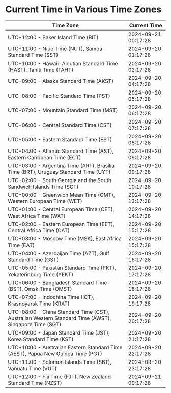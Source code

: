 # Current Time in Various Time Zones

| Time Zone | Current Time |
|-----------|--------------|
| UTC-12:00 - Baker Island Time (BIT) | 2024-09-21 00:17:28 |
| UTC-11:00 - Niue Time (NUT), Samoa Standard Time (SST) | 2024-09-20 01:17:28 |
| UTC-10:00 - Hawaii-Aleutian Standard Time (HAST), Tahiti Time (TAHT) | 2024-09-20 02:17:28 |
| UTC-09:00 - Alaska Standard Time (AKST) | 2024-09-20 04:17:28 |
| UTC-08:00 - Pacific Standard Time (PST) | 2024-09-20 05:17:28 |
| UTC-07:00 - Mountain Standard Time (MST) | 2024-09-20 06:17:28 |
| UTC-06:00 - Central Standard Time (CST) | 2024-09-20 07:17:28 |
| UTC-05:00 - Eastern Standard Time (EST) | 2024-09-20 08:17:28 |
| UTC-04:00 - Atlantic Standard Time (AST), Eastern Caribbean Time (ECT) | 2024-09-20 09:17:28 |
| UTC-03:00 - Argentina Time (ART), Brasília Time (BRT), Uruguay Standard Time (UYT) | 2024-09-20 09:17:28 |
| UTC-02:00 - South Georgia and the South Sandwich Islands Time (SGT) | 2024-09-20 10:17:28 |
| UTC±00:00 - Greenwich Mean Time (GMT), Western European Time (WET) | 2024-09-20 13:17:28 |
| UTC+01:00 - Central European Time (CET), West Africa Time (WAT) | 2024-09-20 14:17:28 |
| UTC+02:00 - Eastern European Time (EET), Central Africa Time (CAT) | 2024-09-20 15:17:28 |
| UTC+03:00 - Moscow Time (MSK), East Africa Time (EAT) | 2024-09-20 15:17:28 |
| UTC+04:00 - Azerbaijan Time (AZT), Gulf Standard Time (GST) | 2024-09-20 16:17:28 |
| UTC+05:00 - Pakistan Standard Time (PKT), Yekaterinburg Time (YEKT) | 2024-09-20 17:17:28 |
| UTC+06:00 - Bangladesh Standard Time (BST), Omsk Time (OMST) | 2024-09-20 18:17:28 |
| UTC+07:00 - Indochina Time (ICT), Krasnoyarsk Time (KRAT) | 2024-09-20 19:17:28 |
| UTC+08:00 - China Standard Time (CST), Australian Western Standard Time (AWST), Singapore Time (SGT) | 2024-09-20 20:17:28 |
| UTC+09:00 - Japan Standard Time (JST), Korea Standard Time (KST) | 2024-09-20 21:17:28 |
| UTC+10:00 - Australian Eastern Standard Time (AEST), Papua New Guinea Time (PGT) | 2024-09-20 22:17:28 |
| UTC+11:00 - Solomon Islands Time (SBT), Vanuatu Time (VUT) | 2024-09-20 23:17:28 |
| UTC+12:00 - Fiji Time (FJT), New Zealand Standard Time (NZST) | 2024-09-21 00:17:28 |
